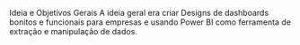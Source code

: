 Ideia e Objetivos Gerais
A ideia geral era criar Designs de dashboards bonitos e funcionais para empresas e usando Power BI como ferramenta de extração e manipulação de dados.

